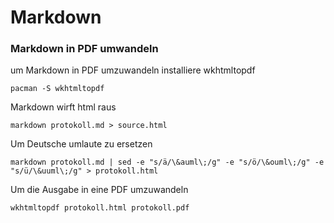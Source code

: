 # Markdown

### Markdown in PDF umwandeln

um Markdown in PDF umzuwandeln installiere wkhtmltopdf

```
pacman -S wkhtmltopdf
```

Markdown wirft html raus

```
markdown protokoll.md > source.html
```

Um Deutsche umlaute zu ersetzen

```
markdown protokoll.md | sed -e "s/ä/\&auml\;/g" -e "s/ö/\&ouml\;/g" -e "s/ü/\&uuml\;/g" > protokoll.html
```

Um die Ausgabe in eine PDF umzuwandeln

```
wkhtmltopdf protokoll.html protokoll.pdf
```

